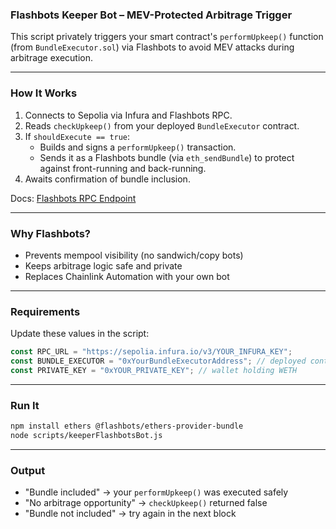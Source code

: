 ### Flashbots Keeper Bot – MEV-Protected Arbitrage Trigger

This script privately triggers your smart contract's `performUpkeep()` function (from `BundleExecutor.sol`) via Flashbots to avoid MEV attacks during arbitrage execution.

---

### How It Works

1. Connects to Sepolia via Infura and Flashbots RPC.
2. Reads `checkUpkeep()` from your deployed `BundleExecutor` contract.
3. If `shouldExecute == true`:
   - Builds and signs a `performUpkeep()` transaction.
   - Sends it as a Flashbots bundle (via `eth_sendBundle`) to protect against front-running and back-running.
4. Awaits confirmation of bundle inclusion.

Docs: [Flashbots RPC Endpoint](https://docs.flashbots.net/flashbots-auction/advanced/rpc-endpoint)

---

### Why Flashbots?

- Prevents mempool visibility (no sandwich/copy bots)
- Keeps arbitrage logic safe and private
- Replaces Chainlink Automation with your own bot

---

### Requirements

Update these values in the script:

```js
const RPC_URL = "https://sepolia.infura.io/v3/YOUR_INFURA_KEY";
const BUNDLE_EXECUTOR = "0xYourBundleExecutorAddress"; // deployed contract address
const PRIVATE_KEY = "0xYOUR_PRIVATE_KEY"; // wallet holding WETH
```

---

### Run It

```bash
npm install ethers @flashbots/ethers-provider-bundle
node scripts/keeperFlashbotsBot.js
```

---

### Output

- "Bundle included" → your `performUpkeep()` was executed safely
- "No arbitrage opportunity" → `checkUpkeep()` returned false
- "Bundle not included" → try again in the next block